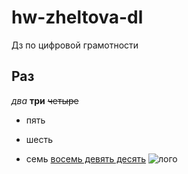 # hw-zheltova-dl
Дз по цифровой грамотности 
## Раз
*два*
**три**
~~четыре~~
* пять 
- шесть 
+ семь 
[восемь девять десять](https://www.hse.ru/ba/philology/timetable?fromdate=2018.11.05&todate=2018.11.10&groupoid=9082&receiverType=3&timetable-courses=1&timetable-groups=9082)
![лого](https://avatars.mds.yandex.net/get-pdb/251121/a851b38a-e4e7-47f5-933f-f9a3e4d032e8/s1200)
